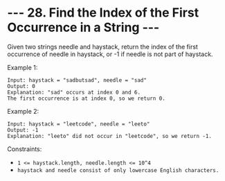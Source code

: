 # --- 28. Find the Index of the First Occurrence in a String ---

Given two strings needle and haystack, return the index of the first occurrence of needle in haystack, 
or -1 if needle is not part of haystack.

Example 1:
```
Input: haystack = "sadbutsad", needle = "sad"
Output: 0
Explanation: "sad" occurs at index 0 and 6.
The first occurrence is at index 0, so we return 0.
```
Example 2:
```
Input: haystack = "leetcode", needle = "leeto"
Output: -1
Explanation: "leeto" did not occur in "leetcode", so we return -1.
```

Constraints:

- `1 <= haystack.length, needle.length <= 10^4`
- `haystack and needle consist of only lowercase English characters.`
